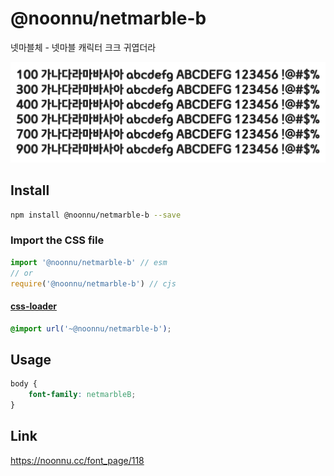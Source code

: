 # @noonnu/netmarble-b

넷마블체 - 넷마블 캐릭터 크크 귀엽더라

![example](./example.png)

## Install

```bash
npm install @noonnu/netmarble-b --save
```

### Import the CSS file

```js
import '@noonnu/netmarble-b' // esm
// or
require('@noonnu/netmarble-b') // cjs
```

#### [css-loader](https://github.com/webpack-contrib/css-loader)

```css
@import url('~@noonnu/netmarble-b');
```

## Usage

```css
body {
    font-family: netmarbleB;
}
```

## Link

https://noonnu.cc/font_page/118
